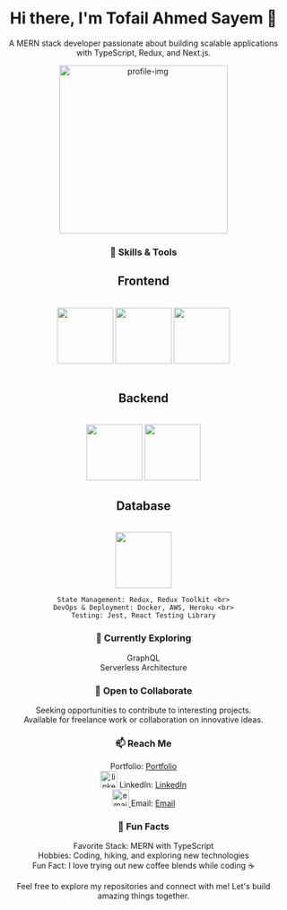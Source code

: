 <div align="center">
  <h1>Hi there, I'm Tofail Ahmed Sayem 👋</h1>
  <p>A MERN stack developer passionate about building scalable applications with TypeScript, Redux, and Next.js.</p>
  
 <a href="https://ibb.co/SB83Rhy"><img src="https://i.ibb.co/Pgn6w7j/profile-img.jpg" alt="profile-img" border="0" width="300" height="auto" /></a>



  <h3>🚀 Skills & Tools</h3>
  <div>
    <h2>Frontend</h2><br>
    <img src="https://github.com/tofail-ahmed/tofail-ahmed/assets/118469390/a05eefab-72c1-44b1-99f6-3ad85477e0c8"  width="100"/>
<img src="https://github.com/tofail-ahmed/tofail-ahmed/assets/118469390/ff2b738d-28f6-45fe-a831-bb5dbee4d7f7"  width="100"/>
<img src="https://assets.vercel.com/image/upload/v1662130559/nextjs/Icon_light_background.png"  width="100"/><br>
<br>
    <h2>Backend</h2><br> <img src="https://github.com/tofail-ahmed/tofail-ahmed/assets/118469390/bee418c4-9f73-4541-bc77-e5b607f763e9"  width="100"/>
     <img src="https://ajeetchaulagain.com/static/7cb4af597964b0911fe71cb2f8148d64/87351/express-js.png"  width="100"/>
<br>
    <h2>Database</h2><br> <img src="https://seeklogo.com/images/M/mongodb-logo-D13D67C930-seeklogo.com.png"  width="100"/>
    
<br>
   
    
    State Management: Redux, Redux Toolkit <br>
    DevOps & Deployment: Docker, AWS, Heroku <br>
    Testing: Jest, React Testing Library
  </div>

  <h3>🌱 Currently Exploring</h3>
  <p>
    GraphQL <br>
    Serverless Architecture
  </p>

  
  <h3>🤝 Open to Collaborate</h3>
  <p>
    Seeking opportunities to contribute to interesting projects. <br>
    Available for freelance work or collaboration on innovative ideas.
  </p>

  <h3>📫 Reach Me</h3>
  <p>

Portfolio: <a href="https://tofailahmedportfolio.netlify.app/">Portfolio</a> <br>
  <a href="https://imgbb.com/"><img src="https://i.ibb.co/M7KPkB9/linkedinpng.png" alt="linkedinpng" border="0"  width="30" height="auto"/></a> LinkedIn: <a href="https://www.linkedin.com/in/tofail-ahmed-130993192/">LinkedIn</a> <br>
<a href="https://ibb.co/ZxvhMCJ"><img src="https://i.ibb.co/ZxvhMCJ/email.png" alt="email" border="0" width="30" height="auto" /> </a>Email: [Email](mailto:atofail50@gmail.com)

  </p>

  <h3>🌟 Fun Facts</h3>
  <p>
    Favorite Stack: MERN with TypeScript <br>
    Hobbies: Coding, hiking, and exploring new technologies <br>
    Fun Fact: I love trying out new coffee blends while coding ☕️
  </p>

  <p>Feel free to explore my repositories and connect with me! Let's build amazing things together.</p>
</div>
